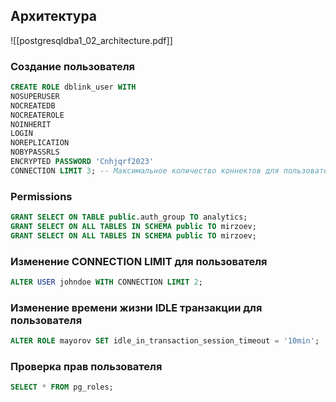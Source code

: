 ## Архитектура
![[postgresqldba1_02_architecture.pdf]]

### Создание пользователя
```sql
CREATE ROLE dblink_user WITH
NOSUPERUSER
NOCREATEDB
NOCREATEROLE
NOINHERIT
LOGIN
NOREPLICATION
NOBYPASSRLS
ENCRYPTED PASSWORD 'Cnhjqrf2023'
CONNECTION LIMIT 3; -- Максимальное количество коннектов для пользователя
```
### Permissions
```sql
GRANT SELECT ON TABLE public.auth_group TO analytics;
GRANT SELECT ON ALL TABLES IN SCHEMA public TO mirzoev;
GRANT SELECT ON ALL TABLES IN SCHEMA public TO mirzoev;
```
### Изменение CONNECTION LIMIT для пользователя
```sql
ALTER USER johndoe WITH CONNECTION LIMIT 2;
```

### Изменение времени жизни IDLE транзакции для пользователя
```sql
ALTER ROLE mayorov SET idle_in_transaction_session_timeout = '10min';
```
### Проверка прав пользователя
```sql
SELECT * FROM pg_roles;